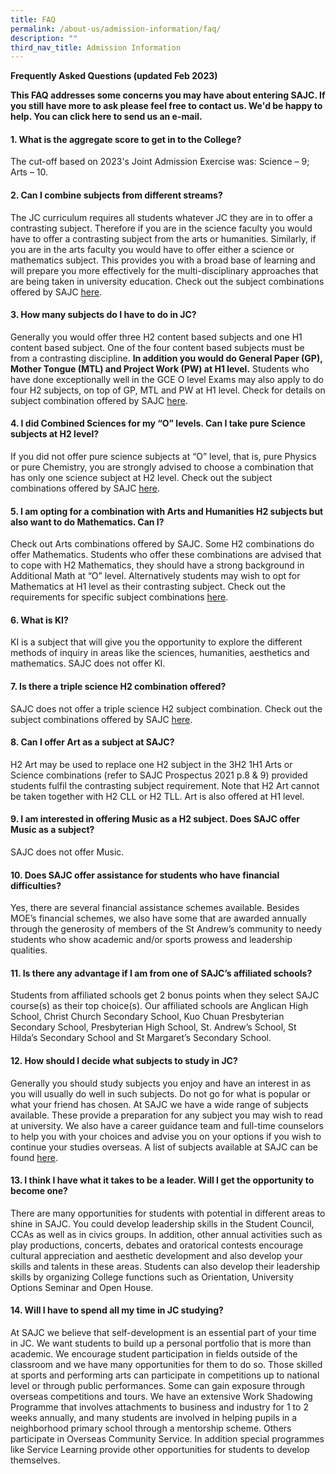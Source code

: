 ```yaml
---
title: FAQ
permalink: /about-us/admission-information/faq/
description: ""
third_nav_title: Admission Information
---
```

<p><strong>Frequently Asked Questions (updated Feb 2023)</strong></p>
<p><strong>This FAQ addresses some concerns you may have about entering SAJC. If you still have more to ask please feel free to contact us. We'd be happy to help. You can click here to send us an e-mail.</strong></p>
<h4><strong>1. What is the aggregate score to get in to the College?</strong></h4>
<p>The cut-off based on 2023's Joint Admission Exercise was: Science &ndash; 9; Arts &ndash; 10.</p>
<h4><strong>2. Can I combine subjects from different streams?</strong></h4>
<p>The JC curriculum requires all students whatever JC they are in to offer a contrasting subject. Therefore if you are in the science faculty you would have to offer a contrasting subject from the arts or humanities. Similarly, if you are in the arts faculty you would have to offer either a science or mathematics subject. This provides you with a broad base of learning and will prepare you more effectively for the multi-disciplinary approaches that are being taken in university education. Check out the subject combinations offered by SAJC&nbsp;<a href="/files/2022_Subject_Combination.pdf" target="_blank" rel="noopener">here</a>.</p>
<h4><strong>3. How many subjects do I have to do in JC?</strong></h4>
<p>Generally you would offer three H2 content based subjects and one H1 content based subject. One of the four content based subjects must be from a contrasting discipline.&nbsp;<strong>In addition you would do General Paper (GP), Mother Tongue (MTL) and Project Work (PW) at H1 level.</strong>&nbsp;Students who have done exceptionally well in the GCE O level Exams may also apply to do four H2 subjects, on top of GP, MTL and PW at H1 level. Check for details on subject combination offered by SAJC&nbsp;<a href="/files/2022_Subject_Combination.pdf" target="_blank" rel="noopener">here</a>.</p>
<h4><strong>4. I did Combined Sciences for my &ldquo;O&rdquo; levels. Can I take pure Science subjects at H2 level?</strong></h4>
<p>If you did not offer pure science subjects at &ldquo;O&rdquo; level, that is, pure Physics or pure Chemistry, you are strongly advised to choose a combination that has only one science subject at H2 level. Check out the subject combinations offered by SAJC&nbsp;<a href="/files/2022_Subject_Combination.pdf" target="_blank" rel="noopener">here</a>.</p>
<h4><strong>5. I am opting for a combination with Arts and Humanities H2 subjects but also want to do Mathematics. Can I?</strong></h4>
<p>Check out Arts combinations offered by SAJC. Some H2 combinations do offer Mathematics. Students who offer these combinations are advised that to cope with H2 Mathematics, they should have a strong background in Additional Math at &ldquo;O&rdquo; level. Alternatively students may wish to opt for Mathematics at H1 level as their contrasting subject. Check out the requirements for specific subject combinations&nbsp;<a href="/files/2022_Subject_Combination.pdf" target="_blank" rel="noopener">here</a>.</p>
<h4><strong>6. What is KI?</strong></h4>
<p>KI is a subject that will give you the opportunity to explore the different methods of inquiry in areas like the sciences, humanities, aesthetics and mathematics. SAJC does not offer KI.</p>
<h4><strong>7. Is there a triple science H2 combination offered?</strong></h4>
<p>SAJC does not offer a triple science H2 subject combination. Check out the subject combinations offered by SAJC&nbsp;<a href="/files/2022_Subject_Combination.pdf" target="_blank" rel="noopener">here</a>.</p>
<h4><strong>8. Can I offer Art as a subject at SAJC?</strong></h4>
<p>H2 Art may be used to replace one H2 subject in the 3H2 1H1 Arts or Science combinations (refer to SAJC Prospectus 2021 p.8 &amp; 9) provided students fulfil the contrasting subject requirement. Note that H2 Art cannot be taken together with H2 CLL or H2 TLL. Art is also offered at H1 level.</p>
<h4><strong>9. I am interested in offering Music as a H2 subject. Does SAJC offer Music as a subject?</strong></h4>
<p>SAJC does not offer Music.</p>
<h4><strong>10. Does SAJC offer assistance for students who have financial difficulties?</strong></h4>
<p>Yes, there are several financial assistance schemes available. Besides MOE&rsquo;s financial schemes, we also have some that are awarded annually through the generosity of members of the St Andrew&rsquo;s community to needy students who show academic and/or sports prowess and leadership qualities.</p>
<h4><strong>11. Is there any advantage if I am from one of SAJC&rsquo;s affiliated schools?</strong></h4>
<p>Students from affiliated schools get 2 bonus points when they select SAJC course(s) as their top choice(s). Our affiliated schools are Anglican High School, Christ Church Secondary School, Kuo Chuan Presbyterian Secondary School, Presbyterian High School, St. Andrew&rsquo;s School, St Hilda&rsquo;s Secondary School and St Margaret&rsquo;s Secondary School.</p>
<h4><strong>12. How should I decide what subjects to study in JC?</strong></h4>
<p>Generally you should study subjects you enjoy and have an interest in as you will usually do well in such subjects. Do not go for what is popular or what your friend has chosen. At SAJC we have a wide range of subjects available. These provide a preparation for any subject you may wish to read at university. We also have a career guidance team and full-time counselors to help you with your choices and advise you on your options if you wish to continue your studies overseas. A list of subjects available at SAJC can be found&nbsp;<a href="/files/2022_Subject_Combination.pdf" target="_blank" rel="noopener">here</a>.</p>
<h4><strong>13. I think I have what it takes to be a leader. Will I get the opportunity to become one?</strong></h4>
<p>There are many opportunities for students with potential in different areas to shine in SAJC. You could develop leadership skills in the Student Council, CCAs as well as in civics groups. In addition, other annual activities such as play productions, concerts, debates and oratorical contests encourage cultural appreciation and aesthetic development and also develop your skills and talents in these areas. Students can also develop their leadership skills by organizing College functions such as Orientation, University Options Seminar and Open House.</p>
<h4><strong>14. Will I have to spend all my time in JC studying?</strong></h4>
<p>At SAJC we believe that self-development is an essential part of your time in JC. We want students to build up a personal portfolio that is more than academic. We encourage student participation in fields outside of the classroom and we have many opportunities for them to do so. Those skilled at sports and performing arts can participate in competitions up to national level or through public performances. Some can gain exposure through overseas competitions and tours. We have an extensive Work Shadowing Programme that involves attachments to business and industry for 1 to 2 weeks annually, and many students are involved in helping pupils in a neighborhood primary school through a mentorship scheme. Others participate in Overseas Community Service. In addition special programmes like Service Learning provide other opportunities for students to develop themselves.</p>